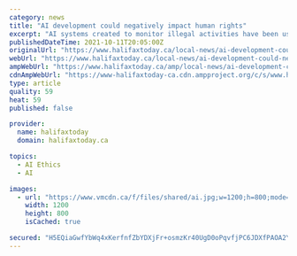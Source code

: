 ```yaml
---
category: news
title: "AI development could negatively impact human rights"
excerpt: "AI systems created to monitor illegal activities have been used to track and target human rights defenders. And algorithms have discriminated against Black people when they have been used to detect cancers or assess the flight risk of people accused of crimes."
publishedDateTime: 2021-10-11T20:05:00Z
originalUrl: "https://www.halifaxtoday.ca/local-news/ai-development-could-negatively-impact-human-rights-4489779"
webUrl: "https://www.halifaxtoday.ca/local-news/ai-development-could-negatively-impact-human-rights-4489779"
ampWebUrl: "https://www.halifaxtoday.ca/amp/local-news/ai-development-could-negatively-impact-human-rights-4489779"
cdnAmpWebUrl: "https://www-halifaxtoday-ca.cdn.ampproject.org/c/s/www.halifaxtoday.ca/amp/local-news/ai-development-could-negatively-impact-human-rights-4489779"
type: article
quality: 59
heat: 59
published: false

provider:
  name: halifaxtoday
  domain: halifaxtoday.ca

topics:
  - AI Ethics
  - AI

images:
  - url: "https://www.vmcdn.ca/f/files/shared/ai.jpg;w=1200;h=800;mode=crop"
    width: 1200
    height: 800
    isCached: true

secured: "H5EQiaGwfYbWq4xKerfnfZbYDXjFr+osmzKr40UgD0oPqvfjPC6JDXfPAOA2YCdcvzGMf/dE4haClKiE3RGzhFYwtFR9AfSoBygq+aNDgrbw2bHKwV+frbHUwxckOxiQKKcBWI0Csbgvx7ddwSfQyFARFIIlg5HoGxlp6aGPYNooEcA7iDghSEXxKoY484LhrZp/1DwDZcHujJgL4j15+CIUEQ2GURmDc2CdJuHQd/ybpDTidSo4TXPU9tngDq/uSM369jP0fBB5hW6mVgVXq7zM664RPTBOAznwP7g2C4RuDVEQBfYzJIyjsTe/T/wcVTps6tU+l8iNTizDn8EaqMHRBx1C6awCzOxCjsivt5g=;lKenHWidFLiSlkc5sY/Qaw=="
---
```


